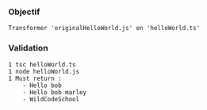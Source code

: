 
### Objectif

    Transformer 'originalHelloWorld.js' en 'helloWorld.ts'

### Validation

    1 tsc helloWorld.ts
    1 node helloWorld.js
    1 Must return :
        - Hello bob
        - Hello bob marley
        - WildCodeSchool